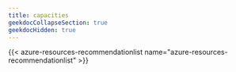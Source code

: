 ```yaml
---
title: capacities
geekdocCollapseSection: true
geekdocHidden: true
---
```


{{< azure-resources-recommendationlist name="azure-resources-recommendationlist" >}}
